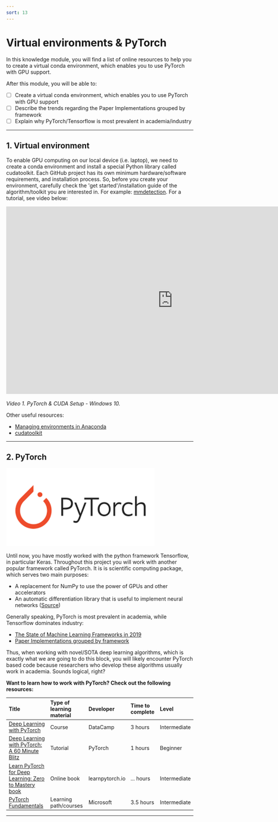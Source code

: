 ```yaml
---
sort: 13
---
```


# Virtual environments & PyTorch

In this knowledge module, you will find a list of online resources to help you to create a virtual conda environment, which enables you to use PyTorch with GPU support.

After this module, you will be able to:

- [ ] Create a virtual conda environment, which enables you to use PyTorch with GPU support 
- [ ] Describe the trends regarding the Paper Implementations grouped by framework
- [ ] Explain why PyTorch/Tensorflow is most prevalent in academia/industry

***

## 1. Virtual environment 

To enable GPU computing on our local device (i.e. laptop), we need to create a conda environment and install a special Python library called cudatoolkit. Each GitHub project has its own minimum hardware/software requirements, and installation process. So, before you create your environment, carefully check the 'get started'/installation guide of the algorithm/toolkit you are interested in. For example: [mmdetection](https://mmdetection.readthedocs.io/en/latest/get_started.html#installation). For a tutorial, see video below:

<iframe width="896" height="504" src="https://www.youtube-nocookie.com/embed/GMSjDTU8Zlc" title="YouTube video player" frameborder="0" allow="accelerometer; autoplay; clipboard-write; encrypted-media; gyroscope; picture-in-picture" allowfullscreen></iframe>

*Video 1. PyTorch & CUDA Setup - Windows 10.*

Other useful resources:

- [Managing environments in Anaconda](https://conda.io/projects/conda/en/latest/user-guide/tasks/manage-environments.html#activating-an-environment)
- [cudatoolkit](https://anaconda.org/anaconda/cudatoolkit)

***

## 2. PyTorch

<img src="./images/PyTorch.jpg" alt="detectron2" width="400"/>

Until now, you have mostly worked with the python framework Tensorflow, in particular Keras. Throughout this project you will work with another popular framework called PyTorch. It is is scientific computing package, which serves two main purposes:

- A replacement for NumPy to use the power of GPUs and other accelerators
- An automatic differentiation library that is useful to implement neural networks ([Source](https://pytorch.org/tutorials/beginner/deep_learning_60min_blitz.html))

Generally speaking, PyTorch is most prevalent in academia, while Tensorflow dominates industry:

- [The State of Machine Learning Frameworks in 2019](https://thegradient.pub/state-of-ml-frameworks-2019-pytorch-dominates-research-tensorflow-dominates-industry/)
- [Paper Implementations grouped by framework](https://paperswithcode.com/trends)

Thus, when working with novel/SOTA deep learning algorithms, which is exactly what we are going to do this block, you will likely encounter PyTorch based code because researchers who develop these algorithms usually work in academia. Sounds logical, right?  

__Want to learn how to work with PyTorch? Check out the following resources:__ 

| Title | Type of learning material |  Developer | Time to complete |  Level |
|:----------|:-------------|:------|:------|:------|
| [Deep Learning with PyTorch](https://app.datacamp.com/learn/courses/deep-learning-with-pytorch) | Course | DataCamp |  3 hours     |  Intermediate     |
| [Deep Learning with PyTorch: A 60 Minute Blitz ](https://pytorch.org/tutorials/beginner/deep_learning_60min_blitz.html)|  Tutorial | PyTorch |  1 hours    | Beginner      |
| [Learn PyTorch for Deep Learning: Zero to Mastery book](https://www.learnpytorch.io/) |    Online book  |   learnpytorch.io |   ... hours    |  Intermediate     |
| [PyTorch Fundamentals](https://learn.microsoft.com/en-us/training/paths/pytorch-fundamentals/) |    Learning path/courses  |   Microsoft |   3.5 hours    |  Intermediate     |

***

